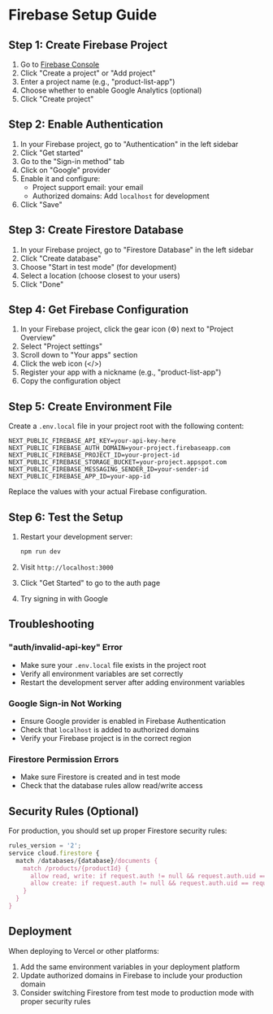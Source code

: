 # Firebase Setup Guide

## Step 1: Create Firebase Project

1. Go to [Firebase Console](https://console.firebase.google.com/)
2. Click "Create a project" or "Add project"
3. Enter a project name (e.g., "product-list-app")
4. Choose whether to enable Google Analytics (optional)
5. Click "Create project"

## Step 2: Enable Authentication

1. In your Firebase project, go to "Authentication" in the left sidebar
2. Click "Get started"
3. Go to the "Sign-in method" tab
4. Click on "Google" provider
5. Enable it and configure:
   - Project support email: your email
   - Authorized domains: Add `localhost` for development
6. Click "Save"

## Step 3: Create Firestore Database

1. In your Firebase project, go to "Firestore Database" in the left sidebar
2. Click "Create database"
3. Choose "Start in test mode" (for development)
4. Select a location (choose closest to your users)
5. Click "Done"

## Step 4: Get Firebase Configuration

1. In your Firebase project, click the gear icon (⚙️) next to "Project Overview"
2. Select "Project settings"
3. Scroll down to "Your apps" section
4. Click the web icon (</>)
5. Register your app with a nickname (e.g., "product-list-app")
6. Copy the configuration object

## Step 5: Create Environment File

Create a `.env.local` file in your project root with the following content:

```env
NEXT_PUBLIC_FIREBASE_API_KEY=your-api-key-here
NEXT_PUBLIC_FIREBASE_AUTH_DOMAIN=your-project.firebaseapp.com
NEXT_PUBLIC_FIREBASE_PROJECT_ID=your-project-id
NEXT_PUBLIC_FIREBASE_STORAGE_BUCKET=your-project.appspot.com
NEXT_PUBLIC_FIREBASE_MESSAGING_SENDER_ID=your-sender-id
NEXT_PUBLIC_FIREBASE_APP_ID=your-app-id
```

Replace the values with your actual Firebase configuration.

## Step 6: Test the Setup

1. Restart your development server:
   ```bash
   npm run dev
   ```

2. Visit `http://localhost:3000`
3. Click "Get Started" to go to the auth page
4. Try signing in with Google

## Troubleshooting

### "auth/invalid-api-key" Error
- Make sure your `.env.local` file exists in the project root
- Verify all environment variables are set correctly
- Restart the development server after adding environment variables

### Google Sign-in Not Working
- Ensure Google provider is enabled in Firebase Authentication
- Check that `localhost` is added to authorized domains
- Verify your Firebase project is in the correct region

### Firestore Permission Errors
- Make sure Firestore is created and in test mode
- Check that the database rules allow read/write access

## Security Rules (Optional)

For production, you should set up proper Firestore security rules:

```javascript
rules_version = '2';
service cloud.firestore {
  match /databases/{database}/documents {
    match /products/{productId} {
      allow read, write: if request.auth != null && request.auth.uid == resource.data.userId;
      allow create: if request.auth != null && request.auth.uid == request.resource.data.userId;
    }
  }
}
```

## Deployment

When deploying to Vercel or other platforms:

1. Add the same environment variables in your deployment platform
2. Update authorized domains in Firebase to include your production domain
3. Consider switching Firestore from test mode to production mode with proper security rules 